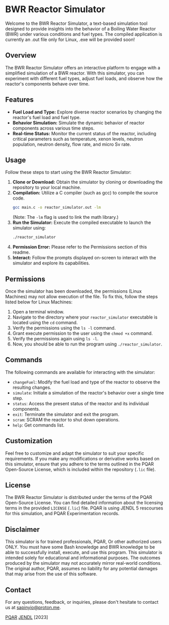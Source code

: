 # BWR Reactor Simulator

Welcome to the BWR Reactor Simulator, a text-based simulation tool designed to provide insights into the behavior of a Boiling Water Reactor (BWR) under various conditions and fuel types. The compiled application is currently an .out file only for Linux, .exe will be provided soon!

## Overview

The BWR Reactor Simulator offers an interactive platform to engage with a simplified simulation of a BWR reactor. With this simulator, you can experiment with different fuel types, adjust fuel loads, and observe how the reactor's components behave over time.

## Features

- **Fuel Load and Type:** Explore diverse reactor scenarios by changing the reactor's fuel load and fuel type.
- **Behavior Simulation:** Simulate the dynamic behavior of reactor components across various time steps.
- **Real-time Status:** Monitor the current status of the reactor, including critical parameters such as temperature, xenon levels, neutron population, neutron density, flow rate, and micro Sv rate.

## Usage

Follow these steps to start using the BWR Reactor Simulator:

1. **Clone or Download:** Obtain the simulator by cloning or downloading the repository to your local machine.
2. **Compilation:** Utilize a C compiler (such as gcc) to compile the source code.
    ```bash
    gcc main.c -o reactor_simulator.out -lm
    ```
    (Note: The `-lm` flag is used to link the math library.)
3. **Run the Simulator:** Execute the compiled executable to launch the simulator using:
    ```bash
    ./reactor_simulator
    ```
4. **Permission Error:** Please refer to the Permissions section of this readme.
5. **Interact:** Follow the prompts displayed on-screen to interact with the simulator and explore its capabilities.

## Permissions

Once the simulator has been downloaded, the permissions (Linux Machines) may not allow execution of the file. To fix this, follow the steps listed below for Linux Machines:

1. Open a terminal window.
2. Navigate to the directory where your `reactor_simulator` executable is located using the `cd` command.
3. Verify the permissions using the `ls -l` command.
4. Grant execute permission to the user using the `chmod +x` command.
5. Verify the permissions again using `ls -l`.
6. Now, you should be able to run the program using `./reactor_simulator`.

## Commands

The following commands are available for interacting with the simulator:

- `changeFuel`: Modify the fuel load and type of the reactor to observe the resulting changes.
- `simulate`: Initiate a simulation of the reactor's behavior over a single time step.
- `status`: Access the present status of the reactor and its individual components.
- `exit`: Terminate the simulator and exit the program.
- `scram`: SCRAM the reactor to shut down operations.
- `help`: Get commands list.

## Customization

Feel free to customize and adapt the simulator to suit your specific requirements. If you make any modifications or derivative works based on this simulator, ensure that you adhere to the terms outlined in the PQAR Open-Source License, which is included within the repository (`.lic` file).

## License

The BWR Reactor Simulator is distributed under the terms of the PQAR Open-Source License. You can find detailed information about the licensing terms in the provided `LICENSE` (`.lic`) file. PQAR is using JENDL 5 rescourses for this simulation, and PQAR Experimentation records.

## Disclaimer

This simulator is for trained professionals, PQAR, Or other authorized users ONLY. You must have some Bash knowledge and BWR knowledge to be able to successfully install, execute, and use this program.
This simulator is intended solely for educational and informational purposes. The outcomes produced by the simulator may not accurately mirror real-world conditions. The original author, PQAR, assumes no liability for any potential damages that may arise from the use of this software.

## Contact

For any questions, feedback, or inquiries, please don't hesitate to contact us at [sapinyio@proton.me](mailto:sapinyio@proton.me).

[PQAR](pqar.net) [JENDL](https://wwwndc.jaea.go.jp/jendl/jendl.html) [2023]
